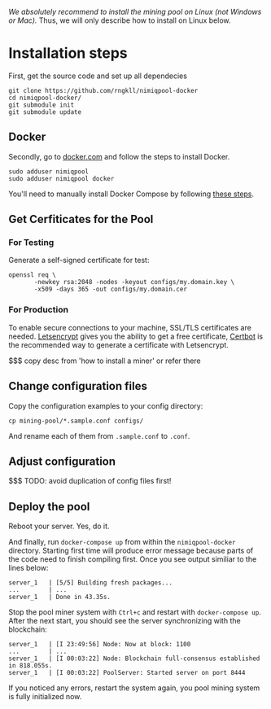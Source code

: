 *We absolutely recommend to install the mining pool on Linux (not Windows or Mac).*
Thus, we will only describe how to install on Linux below.

# Installation steps

First, get the source code and set up all dependecies
```
git clone https://github.com/rngkll/nimiqpool-docker
cd nimiqpool-docker/
git submodule init
git submodule update
```

## Docker

Secondly, go to [docker.com](https://www.docker.com/community-edition#/download) and follow the steps to install Docker. 

```
sudo adduser nimiqpool
sudo adduser nimiqpool docker
```

You'll need to manually install Docker Compose by following [these steps](https://docs.docker.com/compose/install/).

## Get Cerfiticates for the Pool

### For Testing

Generate a self-signed certificate for test:

```
openssl req \
       -newkey rsa:2048 -nodes -keyout configs/my.domain.key \
       -x509 -days 365 -out configs/my.domain.cer
```

### For Production

To enable secure connections to your machine, SSL/TLS certificates are needed. 
[Letsencrypt](https://letsencrypt.org) gives you the ability to get a free certificate, 
[Certbot](https://certbot.eff.org) is the recommended way to generate a certificate with Letsencrypt.

$$$ copy desc from 'how to install a miner' or refer there

## Change configuration files

Copy the configuration examples to your config directory:
```
cp mining-pool/*.sample.conf configs/
```

And rename each of them from `.sample.conf` to `.conf`.

## Adjust configuration

$$$ TODO: avoid duplication of config files first!

## Deploy the pool

Reboot your server. Yes, do it.

And finally, run `docker-compose up` from within the `nimiqpool-docker` directory.
Starting first time will produce error message because parts of the code need to finish compiling first.
Once you see output similiar to the lines below:

```
server_1   | [5/5] Building fresh packages...
...        | ...
server_1   | Done in 43.35s.
```

Stop the pool miner system with `Ctrl+c` and restart with `docker-compose up`.
After the next start, you should see the server synchronizing with the blockchain:

```
server_1   | [I 23:49:56] Node: Now at block: 1100
...        | ...
server_1   | [I 00:03:22] Node: Blockchain full-consensus established in 818.055s.
server_1   | [I 00:03:22] PoolServer: Started server on port 8444
```

If you noticed any errors, restart the system again, you pool mining system is fully initialized now.

